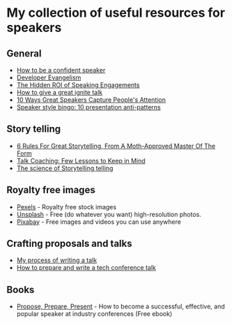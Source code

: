 # My collection of useful resources for speakers


## General
* [How to be a confident speaker](http://blog.sqisland.com/2012/06/how-to-be-confident-speaker.html)
* [Developer Evangelism](http://developer-evangelism.com/)
* [The Hidden ROI of Speaking Engagements](https://contently.com/strategist/2016/03/30/hidden-roi-speaking-engagements/)
* [How to give a great ignite talk](http://scottberkun.com/2009/how-to-give-a-great-ignite-talk/)
* [10 Ways Great Speakers Capture People's Attention](http://www.inc.com/sims-wyeth/how-to-capture-and-hold-audience-attention.html)
* [Speaker style bingo: 10 presentation anti-patterns](https://www.troyhunt.com/speaker-style-bingo-10-presentation/)

## Story telling
* [6 Rules For Great Storytelling, From A Moth-Approved Master Of The Form](http://www.fastcompany.com/3052152/how-i-get-it-done/6-rules-for-great-storytelling-from-a-moth-approved-master-of-the-form)
* [Talk Coaching: Few Lessons to Keep in Mind](http://gloriadwomoh.me/blog/lessons-talk-coaching-session/)
* [The science of Storytelling telling](https://blog.bufferapp.com/science-of-storytelling-why-telling-a-story-is-the-most-powerful-way-to-activate-our-brains)

## Royalty free images
* [Pexels](https://www.pexels.com) - Royalty free stock images  
* [Unsplash](https://unsplash.com/) - Free (do whatever you want) high-resolution photos.  
* [Pixabay](https://pixabay.com/) - Free images and videos you can use anywhere  

## Crafting proposals and talks
* [My process of writing a talk](https://medium.com/@skamille/my-process-writing-a-talk-de55a870f2e7#.mynj3bc92)
* [How to prepare and write a tech conference talk](http://wunder.schoenaberselten.com/2016/02/16/how-to-prepare-and-write-a-tech-conference-talk/)

## Books
* [Propose, Prepare, Present](http://shop.oreilly.com/product/0636920027096.do) - How to become a successful, effective, and popular speaker at industry conferences (Free ebook)
